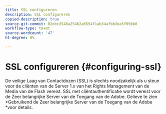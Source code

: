 ```yaml
---
title: SSL configureren
description: SSL configureren
copied-description: true
source-git-commit: 02ebc3548a254b2a6554f1ab34afbb3ea5f09bb8
workflow-type: tm+mt
source-wordcount: '47'
ht-degree: 0%

---
```


# SSL configureren {#configuring-ssl}

De veilige Laag van Contactdozen (SSL) is slechts noodzakelijk als u steun voor de cliënten van de Server 1.x van het Rights Management van de Media van de Flash vereist. SSL met cliëntauthentificatie wordt vereist voor de Zeer belangrijke Server van de Toegang van de Adobe. Gelieve te zien *Gebruikend de Zeer belangrijke Server van de Toegang van de Adobe *voor details.

